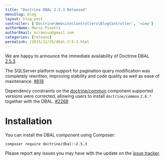 ```yaml
---
title: "Doctrine DBAL 2.5.3 Released"
menuSlug: blog
layout: blog-post
controller: ['Doctrine\Website\Controllers\BlogController', 'view']
authorName: Marco Pivetta
authorEmail: ocramius@gmail.com
categories: [release]
permalink: /2015/12/25/dbal-2-5-3.html
---
```

We are happy to announce the immediate availability of Doctrine DBAL
[2.5.3](https://github.com/doctrine/dbal/releases/tag/v2.5.3).

The SQLServer platform support for pagination query modification was
completely rewritten, improving stability and code quality as well as
ease of maintenance.
[\#818](https://github.com/doctrine/dbal/issues/818)

Dependency constraints on the
[doctrine/common](https://github.com/doctrine/common) component
supported versions were corrected, allowing users to install
`doctrine/common` `2.6.*` together with the DBAL.
[\#2268](https://github.com/doctrine/dbal/issues/2268)

Installation
============

You can install the DBAL component using Composer:

~~~~ {.sourceCode .shell}
composer require doctrine/dbal:~2.5.3
~~~~

Please report any issues you may have with the update on the [issue
tracker](https://github.com/doctrine/dbal/issues).
